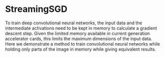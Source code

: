 # StreamingSGD
To train deep convolutional neural networks, the input data and the intermediate activations need to be kept in memory to calculate a gradient descent step. Given the limited memory available in current generation accelerator cards, this limits the maximum dimensions of the input data. Here we demonstrate a method to train convolutional neural networks while holding only parts of the image in memory while giving equivalent results.
